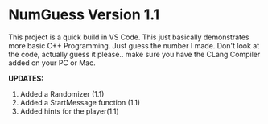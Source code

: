 <h1>NumGuess Version 1.1</h1>

This project is a quick build in VS Code. This just basically demonstrates more basic C++ Programming. Just guess the number I made. Don't look at the code, actually guess it please.. make sure you have the CLang Compiler added on your PC or Mac. 

<b>UPDATES:</b>
1. Added a Randomizer (1.1)
2. Added a StartMessage function (1.1)
3. Added hints for the player(1.1)